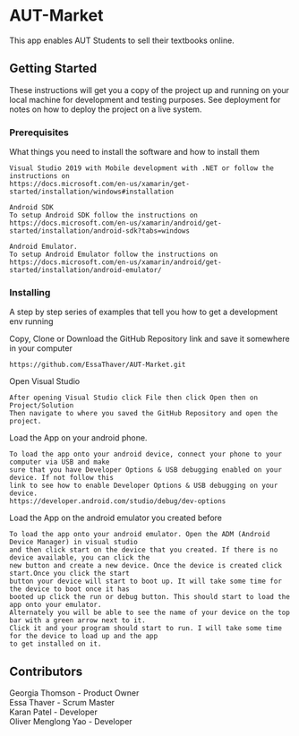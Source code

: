 # AUT-Market

This app enables AUT Students to sell their textbooks online.

## Getting Started
These instructions will get you a copy of the project up and running on your local machine for development and testing purposes. 
See deployment for notes on how to deploy the project on a live system.

### Prerequisites

What things you need to install the software and how to install them

```
Visual Studio 2019 with Mobile development with .NET or follow the instructions on 
https://docs.microsoft.com/en-us/xamarin/get-started/installation/windows#installation
```
```
Android SDK
To setup Android SDK follow the instructions on 
https://docs.microsoft.com/en-us/xamarin/android/get-started/installation/android-sdk?tabs=windows
```
```
Android Emulator.
To setup Android Emulator follow the instructions on 
https://docs.microsoft.com/en-us/xamarin/android/get-started/installation/android-emulator/
```

### Installing

A step by step series of examples that tell you how to get a development env running


Copy, Clone or Download the GitHub Repository link and save it somewhere in your computer

```
https://github.com/EssaThaver/AUT-Market.git
```

Open Visual Studio 

```
After opening Visual Studio click File then click Open then on Project/Solution
Then navigate to where you saved the GitHub Repository and open the project.
```

Load the App on your android phone.

```
To load the app onto your android device, connect your phone to your computer via USB and make 
sure that you have Developer Options & USB debugging enabled on your device. If not follow this 
link to see how to enable Developer Options & USB debugging on your device.
https://developer.android.com/studio/debug/dev-options
```

Load the App on the android emulator you created before

```
To load the app onto your android emulator. Open the ADM (Android Device Manager) in visual studio
and then click start on the device that you created. If there is no device available, you can click the 
new button and create a new device. Once the device is created click start.Once you click the start 
button your device will start to boot up. It will take some time for the device to boot once it has 
booted up click the run or debug button. This should start to load the app onto your emulator.
Alternately you will be able to see the name of your device on the top bar with a green arrow next to it.
Click it and your program should start to run. I will take some time for the device to load up and the app 
to get installed on it.
```

## Contributors

Georgia Thomson - Product Owner </br>
Essa Thaver - Scrum Master </br>
Karan Patel - Developer </br>
Oliver Menglong Yao - Developer </br>
